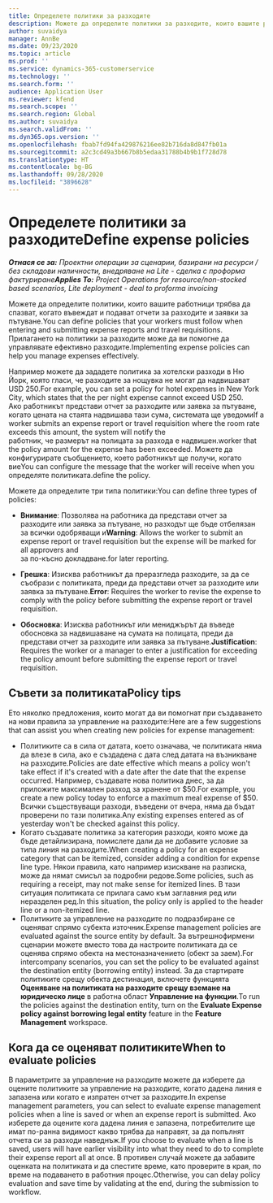 ```yaml
---
title: Определете политики за разходите
description: Можете да определите политики за разходите, които вашите работници трябва да спазват, когато въвеждат и подават отчети за разходите и заявки за пътуване.
author: suvaidya
manager: AnnBe
ms.date: 09/23/2020
ms.topic: article
ms.prod: ''
ms.service: dynamics-365-customerservice
ms.technology: ''
ms.search.form: ''
audience: Application User
ms.reviewer: kfend
ms.search.scope: ''
ms.search.region: Global
ms.author: suvaidya
ms.search.validFrom: ''
ms.dyn365.ops.version: ''
ms.openlocfilehash: fbab7fd94fa429876216ee82b716da8d847fb01a
ms.sourcegitcommit: a2c3cd49a3b667b8b5edaa31788b4b9b1f728d78
ms.translationtype: HT
ms.contentlocale: bg-BG
ms.lasthandoff: 09/28/2020
ms.locfileid: "3896628"
---
```

# <a name="define-expense-policies"></a><span data-ttu-id="d30ec-103">Определете политики за разходите</span><span class="sxs-lookup"><span data-stu-id="d30ec-103">Define expense policies</span></span>

<span data-ttu-id="d30ec-104">_**Отнася се за:** Проектни операции за сценарии, базирани на ресурси / без складови наличности, внедряване на Lite - сделка с проформа фактуриране_</span><span class="sxs-lookup"><span data-stu-id="d30ec-104">_**Applies To:** Project Operations for resource/non-stocked based scenarios, Lite deployment - deal to proforma invoicing_</span></span>

<span data-ttu-id="d30ec-105">Можете да определите политики, които вашите работници трябва да спазват, когато въвеждат и подават отчети за разходите и заявки за пътуване.</span><span class="sxs-lookup"><span data-stu-id="d30ec-105">You can define policies that your workers must follow when entering and submitting expense reports and travel requisitions.</span></span>         
<span data-ttu-id="d30ec-106">Прилагането на политики за разходите може да ви помогне да управлявате ефективно разходите.</span><span class="sxs-lookup"><span data-stu-id="d30ec-106">Implementing expense policies can help you manage expenses effectively.</span></span>         

<span data-ttu-id="d30ec-107">Например можете да зададете политика за хотелски разходи в Ню Йорк, която гласи, че разходите за нощувка не могат да надвишават USD 250.</span><span class="sxs-lookup"><span data-stu-id="d30ec-107">For example, you can set a policy for hotel expenses in New York City, which states that the per night expense cannot exceed USD 250.</span></span>       
<span data-ttu-id="d30ec-108">Ако работникът представи отчет за разходите или заявка за пътуване, когато цената на стаята надвишава тази сума, системата ще уведоми</span><span class="sxs-lookup"><span data-stu-id="d30ec-108">If a worker submits an expense report or travel requisition where the room rate exceeds this amount, the system will notify the</span></span>         
<span data-ttu-id="d30ec-109">работник, че размерът на полицата за разхода е надвишен.</span><span class="sxs-lookup"><span data-stu-id="d30ec-109">worker that the policy amount for the expense has been exceeded.</span></span> <span data-ttu-id="d30ec-110">Можете да конфигурирате съобщението, което работникът ще получи, когато вие</span><span class="sxs-lookup"><span data-stu-id="d30ec-110">You can configure the message that the worker will receive when you</span></span>        
<span data-ttu-id="d30ec-111">определяте политиката.</span><span class="sxs-lookup"><span data-stu-id="d30ec-111">define the policy.</span></span>      
        
<span data-ttu-id="d30ec-112">Можете да определите три типа политики:</span><span class="sxs-lookup"><span data-stu-id="d30ec-112">You can define three types of policies:</span></span>         
        
- <span data-ttu-id="d30ec-113">**Внимание**: Позволява на работника да представи отчет за разходите или заявка за пътуване, но разходът ще бъде отбелязан за всички одобряващи и</span><span class="sxs-lookup"><span data-stu-id="d30ec-113">**Warning**: Allows the worker to submit an expense report or travel requisition but the expense will be marked for all approvers and</span></span>         
  <span data-ttu-id="d30ec-114">за по-късно докладване.</span><span class="sxs-lookup"><span data-stu-id="d30ec-114">for later reporting.</span></span>        

- <span data-ttu-id="d30ec-115">**Грешка**: Изисква работникът да преразгледа разходите, за да се съобрази с политиката, преди да представи отчет за разходите или заявка за пътуване.</span><span class="sxs-lookup"><span data-stu-id="d30ec-115">**Error**: Requires the worker to revise the expense to comply with the policy before submitting the expense report or travel requisition.</span></span>        
 
 - <span data-ttu-id="d30ec-116">**Обосновка**: Изисква работникът или мениджърът да въведе обосновка за надвишаване на сумата на полицата, преди да представи отчет за разходите или заявка за пътуване.</span><span class="sxs-lookup"><span data-stu-id="d30ec-116">**Justification**: Requires the worker or a manager to enter a justification for exceeding the policy amount before submitting the expense report or travel requisition.</span></span>        

## <a name="policy-tips"></a><span data-ttu-id="d30ec-117">Съвети за политиката</span><span class="sxs-lookup"><span data-stu-id="d30ec-117">Policy tips</span></span>
<span data-ttu-id="d30ec-118">Ето няколко предложения, които могат да ви помогнат при създаването на нови правила за управление на разходите:</span><span class="sxs-lookup"><span data-stu-id="d30ec-118">Here are a few suggestions that can assist you when creating new policies for expense management:</span></span> 

- <span data-ttu-id="d30ec-119">Политиките са в сила от датата, което означава, че политиката няма да влезе в сила, ако е създадена с дата след датата на възникване на разходите.</span><span class="sxs-lookup"><span data-stu-id="d30ec-119">Policies are date effective which means a policy won't take effect if it's created with a date after the date that the expense occurred.</span></span> <span data-ttu-id="d30ec-120">Например, създавате нова политика днес, за да приложите максимален разход за хранене от $50.</span><span class="sxs-lookup"><span data-stu-id="d30ec-120">For example, you create a new policy today to enforce a maximum meal expense of $50.</span></span> <span data-ttu-id="d30ec-121">Всички съществуващи разходи, въведени от вчера, няма да бъдат проверени по тази политика.</span><span class="sxs-lookup"><span data-stu-id="d30ec-121">Any existing expenses entered as of yesterday won't be checked against this policy.</span></span>
- <span data-ttu-id="d30ec-122">Когато създавате политика за категория разходи, която може да бъде детайлизирана, помислете дали да не добавите условие за типа линия на разходите.</span><span class="sxs-lookup"><span data-stu-id="d30ec-122">When creating a policy for an expense category that can be itemized, consider adding a condition for expense line type.</span></span> <span data-ttu-id="d30ec-123">Някои правила, като например изискване на разписка, може да нямат смисъл за подробни редове.</span><span class="sxs-lookup"><span data-stu-id="d30ec-123">Some policies, such as requiring a receipt, may not make sense for itemized lines.</span></span> <span data-ttu-id="d30ec-124">В тази ситуация политиката се прилага само към заглавния ред или неразделен ред.</span><span class="sxs-lookup"><span data-stu-id="d30ec-124">In this situation, the policy only is applied to the header line or a non-itemized line.</span></span> 
- <span data-ttu-id="d30ec-125">Политиките за управление на разходите по подразбиране се оценяват спрямо субекта източник.</span><span class="sxs-lookup"><span data-stu-id="d30ec-125">Expense management policies are evaluated against the source entity by default.</span></span> <span data-ttu-id="d30ec-126">За вътрешнофирмени сценарии можете вместо това да настроите политиката да се оценява спрямо обекта на местоназначението (обект за заем).</span><span class="sxs-lookup"><span data-stu-id="d30ec-126">For intercompany scenarios, you can set the policy to be evaluated against the destination entity (borrowing entity) instead.</span></span> <span data-ttu-id="d30ec-127">За да стартирате политиките срещу обекта дестинация, включете функцията **Оценяване на политиката на разходите срещу вземане на юридическо лице** в работна област **Управление на функции**.</span><span class="sxs-lookup"><span data-stu-id="d30ec-127">To run the policies against the destination entity, turn on the **Evaluate Expense policy against borrowing legal entity** feature in the **Feature Management** workspace.</span></span>

## <a name="when-to-evaluate-policies"></a><span data-ttu-id="d30ec-128">Кога да се оценяват политиките</span><span class="sxs-lookup"><span data-stu-id="d30ec-128">When to evaluate policies</span></span>

<span data-ttu-id="d30ec-129">В параметрите за управление на разходите можете да изберете да оцените политиките за управление на разходите, когато дадена линия е запазена или когато е изпратен отчет за разходите.</span><span class="sxs-lookup"><span data-stu-id="d30ec-129">In expense management parameters, you can select to evaluate expense management policies when a line is saved or when an expense report is submitted.</span></span> <span data-ttu-id="d30ec-130">Ако изберете да оцените кога дадена линия е запазена, потребителите ще имат по-ранна видимост какво трябва да направят, за да попълнят отчета си за разходи наведнъж.</span><span class="sxs-lookup"><span data-stu-id="d30ec-130">If you choose to evaluate when a line is saved, users will have earlier visibility into what they need to do to complete their expense report all at once.</span></span> <span data-ttu-id="d30ec-131">В противен случай можете да забавите оценката на политиката и да спестите време, като проверите в края, по време на подаването в работния процес.</span><span class="sxs-lookup"><span data-stu-id="d30ec-131">Otherwise, you can delay policy evaluation and save time by validating at the end, during the submission to workflow.</span></span>
